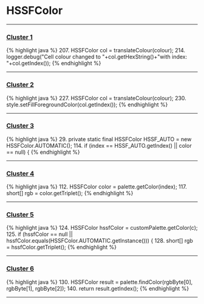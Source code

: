 # HSSFColor

***

### [Cluster 1](./1)
{% highlight java %}
207. HSSFColor col = translateColour(colour);
214.     logger.debug("Cell colour changed to "+col.getHexString()+"with index: "+col.getIndex());
{% endhighlight %}

***

### [Cluster 2](./2)
{% highlight java %}
227. HSSFColor col = translateColour(colour);
230. style.setFillForegroundColor(col.getIndex());
{% endhighlight %}

***

### [Cluster 3](./3)
{% highlight java %}
29. private static final HSSFColor HSSF_AUTO = new HSSFColor.AUTOMATIC();
114.   if (index == HSSF_AUTO.getIndex() || color == null) {
{% endhighlight %}

***

### [Cluster 4](./4)
{% highlight java %}
112. HSSFColor color = palette.getColor(index);
117.   short[] rgb = color.getTriplet();
{% endhighlight %}

***

### [Cluster 5](./5)
{% highlight java %}
124. HSSFColor hssfColor = customPalette.getColor(c);
125. if (hssfColor == null || hssfColor.equals(HSSFColor.AUTOMATIC.getInstance())) {
128.   short[] rgb = hssfColor.getTriplet();
{% endhighlight %}

***

### [Cluster 6](./6)
{% highlight java %}
130. HSSFColor result = palette.findColor(rgbByte[0], rgbByte[1], rgbByte[2]);
140. return result.getIndex();
{% endhighlight %}

***

